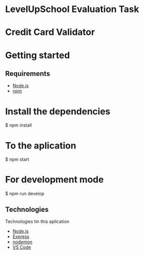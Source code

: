# LevelUpSchool Evaluation Task

# Credit Card Validator

# Getting started

## Requirements
- [Node.js](https://nodejs.org/en/)
- [npm](https://www.npmjs.com/)

# Install the dependencies
$ npm install

# To the aplication
$ npm start

# For development mode
$ npm run develop


## Technologies

Technologies tin this aplication

- [Node.js](https://nodejs.org/en/)
- [Express](https://expressjs.com/)
- [nodemon](https://nodemon.io/)
- [VS Code](https://code.visualstudio.com/)